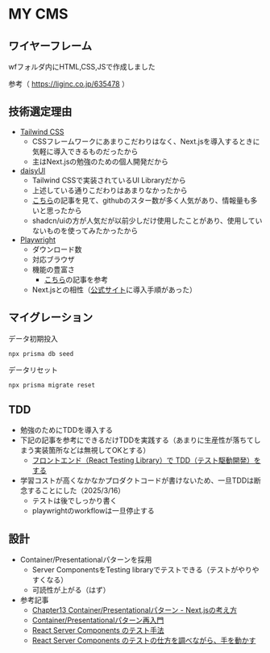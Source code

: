 # MY CMS

## ワイヤーフレーム

wfフォルダ内にHTML,CSS,JSで作成しました

参考（ https://liginc.co.jp/635478 ）

## 技術選定理由

- [Tailwind CSS](https://tailwindcss.com/)
  - CSSフレームワークにあまりこだわりはなく、Next.jsを導入するときに気軽に導入できるものだったから
  - 主はNext.jsの勉強のための個人開発だから
- [daisyUI](https://daisyui.com/)
  - Tailwind CSSで実装されているUI Libraryだから
  - 上述している通りこだわりはあまりなかったから
  - [こちら](https://zenn.dev/hatappo/articles/ae727f25a599b3)の記事を見て、githubのスター数が多く人気があり、情報量も多いと思ったから
  - shadcn/uiの方が人気だが以前少しだけ使用したことがあり、使用していないものを使ってみたかったから
- [Playwright](https://playwright.dev/)
  - ダウンロード数
  - 対応ブラウザ
  - 機能の豊富さ
    - [こちら](https://zenn.dev/nyazuki/articles/2c468862e58668)の記事を参考
  - Next.jsとの相性（[公式サイト](https://nextjs.org/docs/app/building-your-application/testing/playwright)に導入手順があった）

## マイグレーション

データ初期投入

```
npx prisma db seed
```

データリセット

```
npx prisma migrate reset
```

## TDD

- 勉強のためにTDDを導入する
- 下記の記事を参考にできるだけTDDを実践する（あまりに生産性が落ちてしまう実装箇所などは無視してOKとする）
  - [フロントエンド（React Testing Library）で TDD（テスト駆動開発）をする](https://zenn.dev/higa/articles/34439dc279c55dd2ab95)
- 学習コストが高くなかなかプロダクトコードが書けないため、一旦TDDは断念することにした（2025/3/16）
  - テストは後でしっかり書く
  - playwrightのworkflowは一旦停止する

## 設計

- Container/Presentationalパターンを採用
  - Server ComponentsをTesting libraryでテストできる（テストがやりやすくなる）
  - 可読性が上がる（はず）
- 参考記事
  - [Chapter13 Container/Presentationalパターン - Next.jsの考え方](https://zenn.dev/akfm/books/nextjs-basic-principle/viewer/part_2_container_presentational_pattern)
  - [Container/Presentationalパターン再入門](https://zenn.dev/buyselltech/articles/9460c75b7cd8d1)
  - [React Server Components のテスト手法](https://azukiazusa.dev/blog/server-components-testing/)
  - [React Server Components のテストの仕方を調べながら、手を動かす](https://zenn.dev/jordan23/scraps/36441afcb05177)
